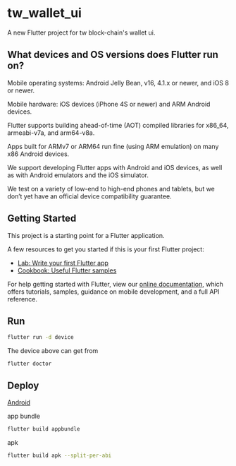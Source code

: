 # tw_wallet_ui

A new Flutter project for tw block-chain's wallet ui.

## What devices and OS versions does Flutter run on?
Mobile operating systems: Android Jelly Bean, v16, 4.1.x or newer, and iOS 8 or newer.

Mobile hardware: iOS devices (iPhone 4S or newer) and ARM Android devices.

Flutter supports building ahead-of-time (AOT) compiled libraries for x86_64, armeabi-v7a, and arm64-v8a.

Apps built for ARMv7 or ARM64 run fine (using ARM emulation) on many x86 Android devices.

We support developing Flutter apps with Android and iOS devices, as well as with Android emulators and the iOS simulator.

We test on a variety of low-end to high-end phones and tablets, but we don’t yet have an official device compatibility guarantee.



## Getting Started

This project is a starting point for a Flutter application.

A few resources to get you started if this is your first Flutter project:

- [Lab: Write your first Flutter app](https://flutter.dev/docs/get-started/codelab)
- [Cookbook: Useful Flutter samples](https://flutter.dev/docs/cookbook)

For help getting started with Flutter, view our
[online documentation](https://flutter.dev/docs), which offers tutorials,
samples, guidance on mobile development, and a full API reference.



## Run

```bash
flutter run -d device
```



The device above can get from

```
flutter doctor
```



## Deploy

[Android](https://flutter.dev/docs/deployment/android)

app bundle 

```bash
flutter build appbundle
```

apk

```bash
flutter build apk --split-per-abi
```

